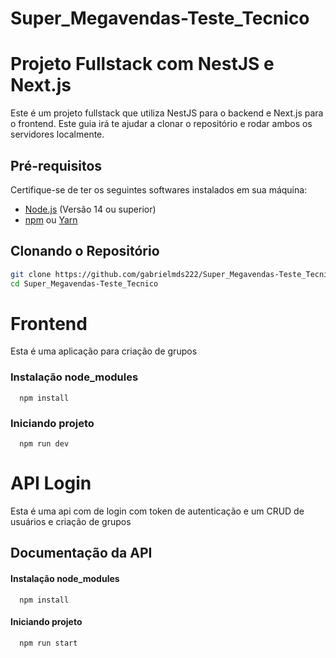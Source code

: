 # Super_Megavendas-Teste_Tecnico

# Projeto Fullstack com NestJS e Next.js

Este é um projeto fullstack que utiliza NestJS para o backend e Next.js para o frontend. Este guia irá te ajudar a clonar o repositório e rodar ambos os servidores localmente.

## Pré-requisitos

Certifique-se de ter os seguintes softwares instalados em sua máquina:

- [Node.js](https://nodejs.org/) (Versão 14 ou superior)
- [npm](https://www.npmjs.com/) ou [Yarn](https://yarnpkg.com/)

## Clonando o Repositório

```bash
git clone https://github.com/gabrielmds222/Super_Megavendas-Teste_Tecnico.git
cd Super_Megavendas-Teste_Tecnico

```
# Frontend

Esta é uma aplicação para criação de grupos


### Instalação node_modules

```
  npm install
```

### Iniciando projeto

```
  npm run dev
```

# API Login

Esta é uma api com de login com token de autenticação e um CRUD de usuários e criação de grupos


## Documentação da API

#### Instalação node_modules

```
  npm install
```

#### Iniciando projeto

```
  npm run start
```
